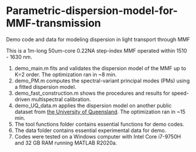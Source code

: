 # Parametric-dispersion-model-for-MMF-transmission
Demo code and data for modeling dispersion in light transport through MMF

This is a 1m-long 50um-core 0.22NA step-index MMF operated within 1510 - 1630 nm.


1. demo_main.m fits and validates the dispersion model of the MMF up to K=2 order. The optimization ran in ~8 min.
2. demo_PM.m computes the spectral-variant principal modes (PMs) using a fitted dispersion model.
3. demo_fast_construction.m shows the procedures and results for speed-driven multispectral calibration.
4. demo_UQ_data.m applies the dispersion model on another public dataset from [the University of Queensland](https://espace.library.uq.edu.au/view/UQ:405939). The optimization ran in ~15 min.
5. The tool functions folder contains essential functions for demo codes. 
6. The data folder contains essential experimental data for demo.
7. Codes were tested on a Windows computer with Intel Core i7-9750H and 32 GB RAM running MATLAB R2020a.
